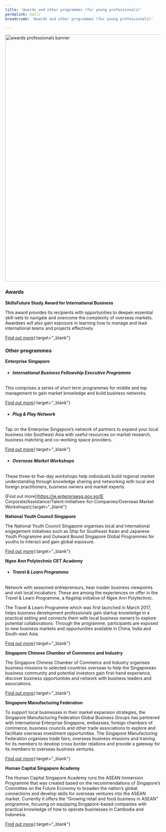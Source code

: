 ```yaml
---
title: 'Awards and other programmes (for young professionals)'
permalink: null/
breadcrumb: 'Awards and other programmes (for young professionals)'

---
```



<img src="\images\asean-professionals\awards-professionals.jpg" alt="awards professionals banner" style="width:800px;" />

### **Awards**

**SkillsFuture Study Award for International Business**

This award provides its recipients with opportunities to deepen essential skill-sets to navigate and overcome the complexity of overseas markets. Awardees will also gain exposure in learning how to manage and lead international teams and projects effectively

[Find out more](http://www.skillsfuture.sg/studyawards/international-business){:target="_blank"}



### **Other programmes**

**Enterprise Singapore**

- ###### **International Business Fellowship Executive Programme**

This comprises a series of short term programmes for middle and top management to gain market knowledge and build business networks.

[Find out more](https://ie.enterprisesg.gov.sg/Assistance/Global-Company-Partnership/Manpower-Development/International-Business-Fellowship-Executive-Programme){:target="_blank"}

- ###### **Plug & Play Network**

Tap on the Enterprise Singapore’s network of partners to expand your local business into Southeast Asia with useful resources on market research, business matching and co-working space providers.

[Find out more](https://ie.enterprisesg.gov.sg/Assistance/ppn){:target="_blank"}

- ###### **Overseas Market Workshops**

These three-to five-day workshops help individuals build regional market understanding through knowledge sharing and networking with local and foreign practitioners, business owners and market experts.

[Find out more](https://ie.enterprisesg.gov.sg/IE Corporate/Assistance/Talent-Initiatives-for-Companies/Overseas Market Workshops){:target="_blank"}



**National Youth Council Singapore**

The National Youth Council Singapore organises local and international engagement initiatives such as Ship for Southeast Asian and Japanese Youth Programme and Outward Bound Singapore Global Programmes for youths to interact and gain global exposure.

[Find out more](https://www.nyc.gov.sg/initiatives/programmes){:target="_blank"}



**Ngee Ann Polytechnic CET Academy**

- ###### **Travel & Learn Programme**

Network with seasoned entrepreneurs, hear insider business viewpoints and visit local incubators. These are among the experiences on offer in the Travel & Learn Programme, a flagship initiative of Ngee Ann Polytechnic.

The Travel & Learn Programme which was first launched in March 2017, helps business development professionals gain startup knowledge in a practical setting and connects them with local business owners to explore potential collaborations. Through the programme, participants are exposed to new business markets and opportunities available in China, India and South-east Asia.

[Find out more](http://www.np.edu.sg/travelandlearn){:target="_blank"}



**Singapore Chinese Chamber of Commerce and Industry**

The Singapore Chinese Chamber of Commerce and Industry organises business missions to selected countries overseas to help the Singaporean business community and potential investors gain first-hand experience, discover business opportunities and network with business leaders and associations.

[Find out more](https://www.sccci.org.sg/en){:target="_blank"}



**Singapore Manufacturing Federation**

To support local businesses in their market expansion strategies, the Singapore Manufacturing Federation Global Business Groups has partnered with International Enterprise Singapore, embassies, foreign chambers of commerce, business councils and other trade associations to explore and facilitate overseas investment opportunities. The Singapore Manufacturing Federation organises trade fairs, overseas business missions and training for its members to develop cross border relations and provide a gateway for its members to overseas business ventures.

[Find out more](http://www.smfederation.org.sg/focus-area/internationalization){:target="_blank"}



**Human Capital Singapore Academy**

The Human Capital Singapore Academy runs the ASEAN Immersion Programme that was created based on the recommendations of Singapore’s Committee on the Future Economy to broaden the nation’s global connections and develop skills for overseas ventures into the ASEAN market. Currently it offers the “Growing retail and food business in ASEAN” programme, focusing on equipping Singapore-based companies with practical knowledge of how to operate businesses in Cambodia and Indonesia.

[Find out more](http://www.hcs.com.sg/programmes/asean-immersion-programme/){:target="_blank"}